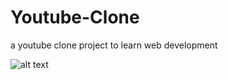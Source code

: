 # Youtube-Clone
a youtube clone project to learn web development


![alt text](https://github.com/ardaaltun/Youtube-Clone/blob/main/ss.jpg?raw=true)
